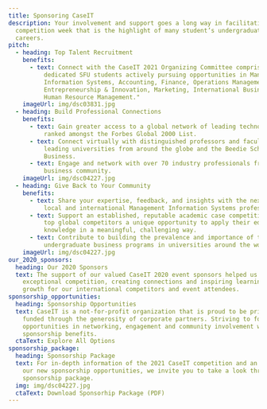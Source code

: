 ```yaml
---
title: Sponsoring CaseIT
description: Your involvement and support goes a long way in facilitating a
  competition week that is the highlight of many student’s undergraduate
  careers.
pitch:
  - heading: Top Talent Recruitment
    benefits:
      - text: Connect with the CaseIT 2021 Organizing Committee comprised of 42 driven,
          dedicated SFU students actively pursuing opportunities in Management
          Information Systems, Accounting, Finance, Operations Management,
          Entrepreneurship & Innovation, Marketing, International Business, and
          Human Resource Management."
    imageUrl: img/dsc03831.jpg
  - heading: Build Professional Connections
    benefits:
      - text: Gain greater access to a global network of leading technology companies
          ranked amongst the Forbes Global 2000 List.
      - text: Connect virtually with distinguished professors and faculty advisors from
          leading universities from around the globe and the Beedie School of
          Business.
      - text: Engage and network with over 70 industry professionals from the Vancouver
          business community.
    imageUrl: img/dsc04227.jpg
  - heading: Give Back to Your Community
    benefits:
      - text: Share your expertise, feedback, and insights with the next generation of
          local and international Management Information Systems professionals.
      - text: Support an established, reputable academic case competition by providing
          top global competitors a unique opportunity to apply their educational
          knowledge in a meaningful, challenging way.
      - text: Contribute to building the prevalence and importance of technology focused
          undergraduate business programs in universities around the world.
    imageUrl: img/dsc04227.jpg
our_2020_sponsors:
  heading: Our 2020 Sponsors
  text: The support of our valued CaseIT 2020 event sponsors helped us execute an
    exceptional competition, creating connections and inspiring learning and
    growth for our international competitors and event attendees.
sponsorship_opportunities:
  heading: Sponsorship Opportunities
  text: CaseIT is a not-for-profit organization that is proud to be primarily
    funded through the generosity of corporate partners. Striving to foster
    opportunities in networking, engagement and community involvement with our
    sponsorship benefits.
  ctaText: Explore All Options
sponsorship_package:
  heading: Sponsorship Package
  text: For in-depth information of the 2021 CaseIT competition and an outline of
    our new sponsorship opportunities, we invite you to take a look through our
    sponsorship package.
  img: img/dsc04227.jpg
  ctaText: Download Sponsorhip Package (PDF)
---
```


